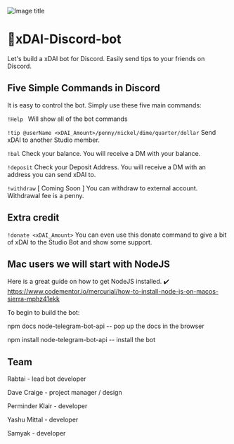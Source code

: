 ![Image title](https://cl.ly/6d5b9bbbf689/Screen%20Shot%202019-02-27%20at%201.43.21%20AM.png)

# 🤖xDAI-Discord-bot
Let's build a xDAI bot for Discord. Easily send tips to your friends on Discord.


## Five Simple Commands in Discord
It is easy to control the bot.  Simply use these five main commands:

`!Help `
Will show all of the bot commands

`!tip @userName <xDAI_Amount>/penny/nickel/dime/quarter/dollar`
Send xDAI to another Studio member.

`!bal`
Check your balance. You will receive a DM with your balance.

`!deposit`
Check your Deposit Address. You will receive a DM with an address you can send xDAI to.

`!withdraw` [ Coming Soon ]
You can withdraw to external account. Withdrawal fee is a penny.


## Extra credit
`!donate <xDAI_Amount>`
You can even use this donate command to give a bit of xDAI to the Studio Bot and show some support.




## Mac users we will start with NodeJS

Here is a great guide on how to get NodeJS installed.
✔️ https://www.codementor.io/mercurial/how-to-install-node-js-on-macos-sierra-mphz41ekk

To begin to build the bot:

npm docs node-telegram-bot-api -- pop up the docs in the browser

npm install node-telegram-bot-api -- install the bot


## Team

Rabtai - lead bot developer

Dave Craige - project manager / design

Perminder Klair - developer

Yashu Mittal - developer

Samyak - developer

